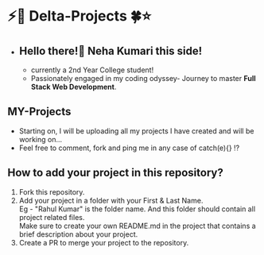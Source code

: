 # ⚡🍁 Delta-Projects 🍀⭐ 
- ## Hello there!👋  Neha Kumari this side!
     - currently a 2nd Year College student!
     - Passionately engaged in my coding odyssey- Journey to master **Full Stack Web Development**.

 ## MY-Projects
 - Starting on, I will be uploading all my projects I have created and will be working on... 
- Feel free to comment, fork and ping me in any case of catch(e){} ⁉️
 

## How to add your project in this repository?
1. Fork this repository.
2. Add your project in a folder with your First & Last Name. <br>
   Eg - "Rahul Kumar" is the folder name. And this folder should contain all project related files.<br>
   Make sure to create your own README.md in the project that contains a brief description about your project.
4. Create a PR to merge your project to the repository.


